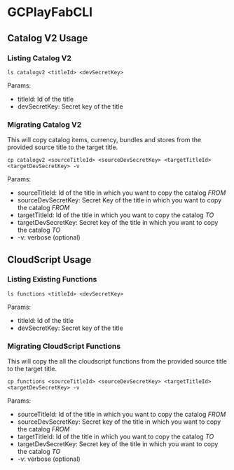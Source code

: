 # GCPlayFabCLI

## Catalog V2 Usage

### Listing Catalog V2

```
ls catalogv2 <titleId> <devSecretKey>
```

Params:
* titleId: Id of the title
* devSecretKey: Secret key of the title

### Migrating Catalog V2

This will copy catalog items, currency, bundles and stores from the provided source title to the target title.

```
cp catalogv2 <sourceTitleId> <sourceDevSecretKey> <targetTitleId> <targetDevSecretKey> -v
```

Params:
* sourceTitleId: Id of the title in which you want to copy the catalog *FROM*
* sourceDevSecretKey: Secret Key of the title in which you want to copy the catalog *FROM*
* targetTitleId: Id of the title in which you want to copy the catalog *TO*
* targetDevSecretKey: Secret key of the title in which you want to copy the catalog *TO*
* -v: verbose (optional) 

## CloudScript Usage

### Listing Existing Functions

```
ls functions <titleId> <devSecretKey>
```

Params:
* titleId: Id of the title
* devSecretKey: Secret key of the title

### Migrating CloudScript Functions

This will copy the all the cloudscript functions from the provided source title to the target title.

```
cp functions <sourceTitleId> <sourceDevSecretKey> <targetTitleId> <targetDevSecretKey> -v
```

Params:
* sourceTitleId: Id of the title in which you want to copy the catalog *FROM*
* sourceDevSecretKey: Secret key of the title in which you want to copy the catalog *FROM*
* targetTitleId: Id of the title in which you want to copy the catalog *TO*
* targetDevSecretKey: Secret key of the title in which you want to copy the catalog *TO*
* -v: verbose (optional) 
